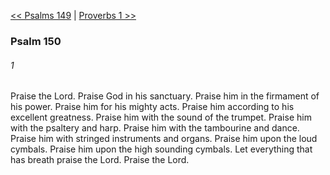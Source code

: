 [<< Psalms 149](Psalms%20149)  |  [Proverbs 1 >>](Proverbs%201)

### Psalm 150
###### 1
Praise the Lord. Praise God in his sanctuary. Praise him in the firmament of his power. Praise him for his mighty acts. Praise him according to his excellent greatness. Praise him with the sound of the trumpet. Praise him with the psaltery and harp. Praise him with the tambourine and dance. Praise him with stringed instruments and organs. Praise him upon the loud cymbals. Praise him upon the high sounding cymbals. Let everything that has breath praise the Lord. Praise the Lord.